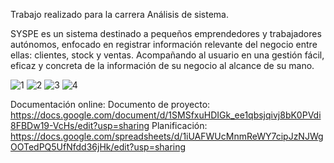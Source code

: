 Trabajo realizado para la carrera Análisis de sistema.

SYSPE es un sistema destinado a pequeños emprendedores y trabajadores autónomos, enfocado en registrar información relevante del negocio entre ellas: clientes, stock y ventas. Acompañando al usuario en una gestión fácil, eficaz y concreta de la información de su negocio al alcance de su mano.


![1](https://user-images.githubusercontent.com/80334601/233845371-b0bffc4b-d87c-4e30-8f66-0c49146455e6.png)
![2](https://user-images.githubusercontent.com/80334601/233845374-6c9a540b-4fa2-45da-8d12-18208b87b715.png)
![3](https://user-images.githubusercontent.com/80334601/233845375-8faf6886-d3be-44e3-ae7f-07822a3699cd.png)
![4](https://user-images.githubusercontent.com/80334601/233845376-3b0219ea-8bb6-46c2-b886-6efa2a27c528.png)

Documentación online:
Documento de proyecto:
https://docs.google.com/document/d/1SMSfxuHDIGk_ee1qbsjqivj8bK0PVdi8FBDw19-VcHs/edit?usp=sharing
Planificación:
https://docs.google.com/spreadsheets/d/1iUAFWUcMnmReWY7cipJzNJWgOOTedPQ5UfNfdd36jHk/edit?usp=sharing
